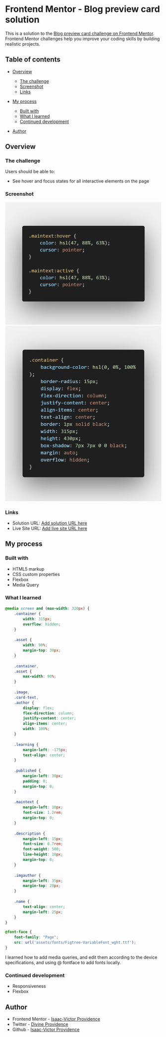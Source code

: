 # Frontend Mentor - Blog preview card solution

This is a solution to the [Blog preview card challenge on Frontend Mentor](https://www.frontendmentor.io/challenges/blog-preview-card-ckPaj01IcS). Frontend Mentor challenges help you improve your coding skills by building realistic projects. 

## Table of contents

- [Overview](#overview)
  - [The challenge](#the-challenge)
  - [Screenshot](#screenshot)
  - [Links](#links)
- [My process](#my-process)
  - [Built with](#built-with)
  - [What I learned](#what-i-learned)
  - [Continued development](#continued-development)

- [Author](#author)


## Overview

### The challenge

Users should be able to:

- See hover and focus states for all interactive elements on the page

### Screenshot

![Hover and Focus State](assets/images/code.png)
![Container Box Shadow](assets/images/code2.png)

### Links

- Solution URL: [Add solution URL here](https://your-solution-url.com)
- Live Site URL: [Add live site URL here](https://your-live-site-url.com)

## My process

### Built with

- HTML5 markup
- CSS custom properties
- Flexbox
- Media Query

### What I learned

```css
@media screen and (max-width: 320px) {
    .container {
        width: 315px;
        overflow: hidden;
    }

    .asset {
        width: 90%;
        margin-top: 30px;
    }

    .container,
    .asset {
        max-width: 90%;
    }

    .image,
    .card-text,
    .author {
        display: flex;
        flex-direction: column;
        justify-content: center;
        align-items: center;
        width: 100%;
    }

    .learning {
        margin-left: -175px;
        text-align: center;
    }

    .published {
        margin-left: 30px;
        padding: 0;
        margin-top: 0;
    }

    .maintext {
        margin-left: 10px;
        font-size: 1.2rem;
        margin-top: 0;
    }

    .description {
        margin-left: 15px;
        font-size: 0.7rem;
        font-weight: 500;
        line-height: 18px;
        margin-top: 0;
    }

    .imgauthor {
        margin-left: 35px;
        margin-top: 20px;
    }

    .name {
        text-align: center;
        margin-left: 25px;
    }
}

```

```css
@font-face {
    font-family: "Page";
    src: url('assets/fonts/Figtree-VariableFont_wght.ttf');
}
```
I learned how to add media queries, and edit them according to the device specifications, and using @ fontface to add fonts locally.


### Continued development

- Responsiveness
- Flexbox


## Author

- Frontend Mentor - [Isaac-Victor Providence](https://www.frontendmentor.io/profile/Emoji123-s)
- Twitter - [Divine Providence](https://twitter.com/p_r_o_v_i_dence)
- Github - [Isaac-Victor Providence](https://github.com/Emoji123-s)